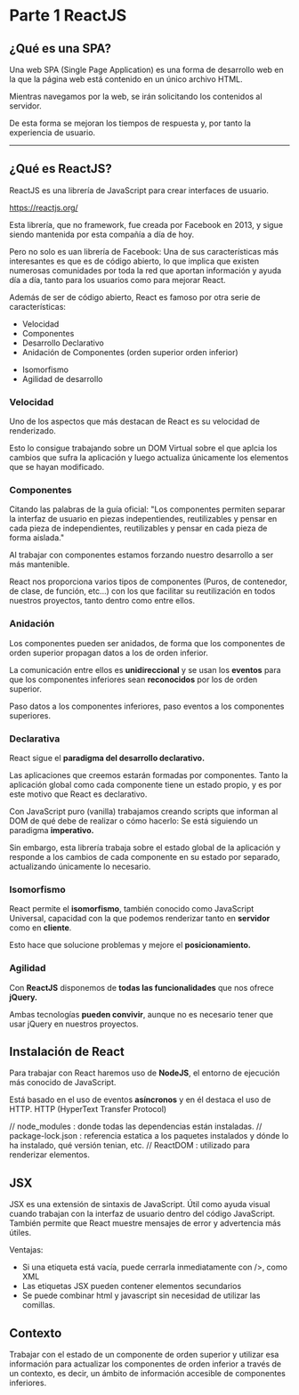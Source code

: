 # Parte 1 ReactJS

## ¿Qué es una SPA?

Una web SPA (Single Page Application) es una forma de desarrollo web en la que la página web está contenido en un único archivo HTML.

Mientras navegamos por la web, se irán solicitando los contenidos al servidor.

De esta forma se mejoran los tiempos de respuesta y, por tanto la experiencia de usuario.

-----------------------------------

## ¿Qué es ReactJS?

ReactJS es una librería de JavaScript para crear interfaces de usuario.

https://reactjs.org/

Esta librería, que no framework, fue creada por Facebook en 2013, y sigue siendo mantenida por esta compañía a día de hoy.

Pero no solo es uan librería de Facebook: Una de sus características más interesantes es que es de código abierto, lo que implica que existen numerosas comunidades por toda la red que aportan información y ayuda día a día, tanto para los usuarios como para mejorar React.

Además de ser de código abierto, React es famoso por otra serie de características:

- Velocidad
- Componentes
- Desarrollo Declarativo
- Anidación de Componentes (orden superior orden inferior)
<!-- Cómo la información puede viajar desde los componentes inferiores a los superiores y viceversa -->
- Isomorfismo
- Agilidad de desarrollo

### Velocidad

Uno de los aspectos que más destacan de React es su velocidad de renderizado.

Esto lo consigue trabajando sobre un DOM Virtual sobre el que aplcia los cambios que sufra la aplicación y luego actualiza únicamente los elementos que se hayan modificado.

### Componentes

Citando las palabras de la guía oficial: "Los componentes permiten separar la interfaz de usuario en piezas indepentiendes, reutilizables y pensar en cada pieza de independientes, reutilizables y pensar en cada pieza de forma aislada."

Al trabajar con componentes estamos forzando nuestro desarrollo a ser más mantenible.

React nos proporciona varios tipos de componentes (Puros, de contenedor, de clase, de función, etc...) con los que facilitar su reutilización en todos nuestros proyectos, tanto dentro como entre ellos.

### Anidación

Los componentes pueden ser anidados, de forma que los componentes de orden superior propagan datos a los de orden inferior.

La comunicación entre ellos es **unidireccional** y se usan los **eventos** para que los componentes inferiores sean **reconocidos** por los de orden superior.

Paso datos a los componentes inferiores, paso eventos a los componentes superiores.


### Declarativa

React sigue el **paradigma del desarrollo declarativo.**

Las aplicaciones que creemos estarán formadas por componentes. Tanto la aplicación global como cada componente tiene un estado propio, y es por este motivo que React es declarativo.

Con JavaScript puro (vanilla) trabajamos creando scripts que informan al DOM de qué debe de realizar o cómo hacerlo: Se está siguiendo un paradigma **imperativo.**

Sin embargo, esta librería trabaja sobre el estado global de la aplicación y responde a los cambios de cada componente en su estado por separado, actualizando únicamente lo necesario.


### Isomorfismo

React permite el **isomorfismo**, también conocido como JavaScript Universal, capacidad con la que podemos renderizar tanto en **servidor** como en **cliente**.

Esto hace que solucione problemas y mejore el **posicionamiento.**


### Agilidad
Con **ReactJS** disponemos de **todas las funcionalidades** que nos ofrece **jQuery.**

Ambas tecnologías **pueden convivir**, aunque no es necesario tener que usar jQuery en nuestros proyectos.

## Instalación de React

Para trabajar con React haremos uso de **NodeJS**, el entorno de ejecución más conocido de JavaScript.

Está basado en el uso de eventos **asíncronos** y en él destaca el uso de HTTP.
HTTP (HyperText Transfer Protocol)


// node_modules : donde todas las dependencias están instaladas.
// package-lock.json : referencia estatica a los paquetes instalados y dónde lo ha instalado, qué versión tenian, etc.
// ReactDOM : utilizado para renderizar elementos.


## JSX

JSX es una extensión de sintaxis de JavaScript. 
Útil como ayuda visual cuando trabajan con la interfaz de usuario dentro del código JavaScript. También permite que React muestre mensajes de error y advertencia más útiles.

Ventajas:

- Si una etiqueta está vacía, puede cerrarla inmediatamente con />, como XML
- Las etiquetas JSX pueden contener elementos secundarios
- Se puede combinar html y javascript sin necesidad de utilizar las comillas.


## Contexto

Trabajar con el estado de un componente de orden superior y utilizar esa información para actualizar los componentes de orden inferior a través de un contexto, es decir, un ámbito de información accesible de componentes inferiores.